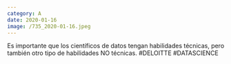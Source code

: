 ```yaml
--- 
category: A 
date: 2020-01-16 
image: /735_2020-01-16.jpeg 
--- 
```


Es importante que los científicos de datos tengan habilidades técnicas, pero también otro tipo de habilidades NO técnicas. #DELOITTE #DATASCIENCE